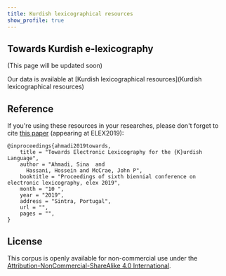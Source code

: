 ```yaml
---
title: Kurdish lexicographical resources
show_profile: true
---
```


## Towards Kurdish e-lexicography

(This page will be updated soon)

Our data is available at [Kurdish lexicographical resources](Kurdish lexicographical resources)


## Reference
If you're using these resources in your researches, please don't forget to cite [this paper]() (appearing at ELEX2019):



~~~
@inproceedings{ahmadi2019towards,
    title = "Towards Electronic Lexicography for the {K}urdish Language",
    author = "Ahmadi, Sina  and
      Hassani, Hossein and McCrae, John P",
    booktitle = "Proceedings of sixth biennial conference on electronic lexicography, elex 2019",
    month = "10 ",
    year = "2019",
    address = "Sintra, Portugal",
    url = "",
    pages = "",
}
~~~
## License 
This corpus is openly available for non-commercial use under the [Attribution-NonCommercial-ShareAlike 4.0 International](https://creativecommons.org/licenses/by-nc-sa/4.0/).


